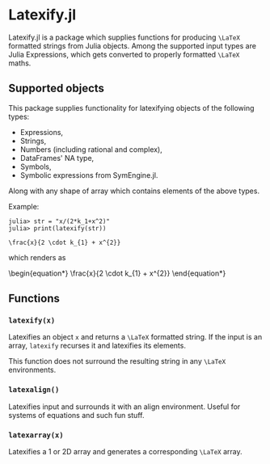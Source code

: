 # Latexify.jl

Latexify.jl is a package which supplies functions for producing ``\LaTeX`` formatted strings from Julia objects. Among the supported input types are Julia Expressions, which gets converted to properly formatted ``\LaTeX`` maths.

## Supported objects
This package supplies functionality for latexifying objects of the following types:

- Expressions,
- Strings,
- Numbers (including rational and complex),
- DataFrames' NA type,
- Symbols,
- Symbolic expressions from SymEngine.jl.

Along with any shape of array which contains elements of the above types.

Example:
```julia-repl
julia> str = "x/(2*k_1+x^2)"
julia> print(latexify(str))

\frac{x}{2 \cdot k_{1} + x^{2}}
```

which renders as

\begin{equation\*}
\frac{x}{2 \cdot k_{1} + x^{2}}
\end{equation\*}

## Functions

### `latexify(x)`

Latexifies an object `x` and returns a ``\LaTeX`` formatted string.
If the input is an array, `latexify` recurses it and latexifies its elements.

This function does not surround the resulting string in any ``\LaTeX`` environments.

### `latexalign()`
Latexifies input and surrounds it with an align environment. Useful for systems of equations and such fun stuff.

### `latexarray(x)`
Latexifies a 1 or 2D array and generates a corresponding ``\LaTeX`` array. 
